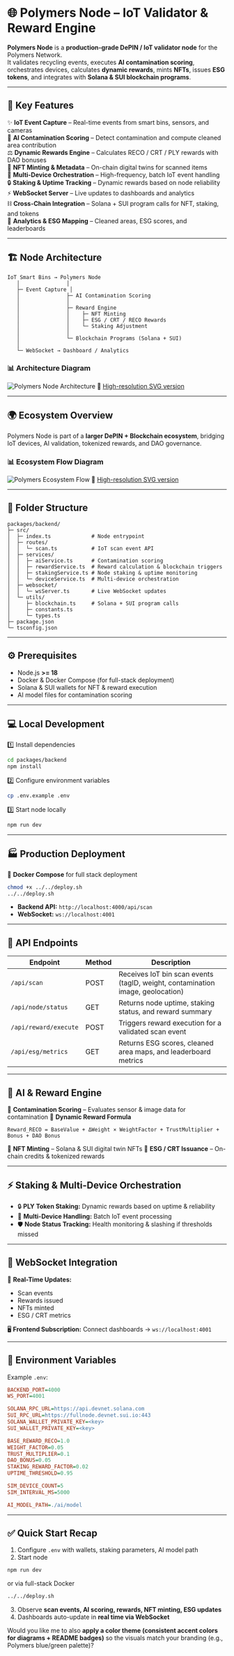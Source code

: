 # 🌐 Polymers Node – IoT Validator & Reward Engine

**Polymers Node** is a **production-grade DePIN / IoT validator node** for the Polymers Network.  
It validates recycling events, executes **AI contamination scoring**, orchestrates devices, calculates **dynamic rewards**, mints **NFTs**, issues **ESG tokens**, and integrates with **Solana & SUI blockchain programs**.

---

## 🚀 Key Features

✨ **IoT Event Capture** – Real-time events from smart bins, sensors, and cameras  
🧠 **AI Contamination Scoring** – Detect contamination and compute cleaned area contribution  
⚖️ **Dynamic Rewards Engine** – Calculates RECO / CRT / PLY rewards with DAO bonuses  
🎨 **NFT Minting & Metadata** – On-chain digital twins for scanned items  
📡 **Multi-Device Orchestration** – High-frequency, batch IoT event handling  
🔒 **Staking & Uptime Tracking** – Dynamic rewards based on node reliability  
⚡ **WebSocket Server** – Live updates to dashboards and analytics  
⛓ **Cross-Chain Integration** – Solana + SUI program calls for NFT, staking, and tokens  
🌱 **Analytics & ESG Mapping** – Cleaned areas, ESG scores, and leaderboards  

---

## 🏗 Node Architecture

```text
IoT Smart Bins → Polymers Node
   │               │
   ├─ Event Capture │
   │               ├─ AI Contamination Scoring
   │               │
   │               ├─ Reward Engine
   │               │    ├─ NFT Minting
   │               │    ├─ ESG / CRT / RECO Rewards
   │               │    └─ Staking Adjustment
   │               │
   │               └─ Blockchain Programs (Solana + SUI)
   │
   └─ WebSocket → Dashboard / Analytics
````

### 📊 Architecture Diagram

![Polymers Node Architecture](./docs/polymers_node_architecture.png)
🔎 [High-resolution SVG version](./docs/polymers_node_architecture.svg)

---

## 🌍 Ecosystem Overview

Polymers Node is part of a **larger DePIN + Blockchain ecosystem**, bridging IoT devices, AI validation, tokenized rewards, and DAO governance.

### 📊 Ecosystem Flow Diagram

![Polymers Ecosystem Flow](./docs/polymers_ecosystem_flow.png)
🔎 [High-resolution SVG version](./docs/polymers_ecosystem_flow.svg)

---

## 📂 Folder Structure

```text
packages/backend/
├─ src/
│  ├─ index.ts             # Node entrypoint
│  ├─ routes/
│  │  └─ scan.ts           # IoT scan event API
│  ├─ services/
│  │  ├─ aiService.ts      # Contamination scoring
│  │  ├─ rewardService.ts  # Reward calculation & blockchain triggers
│  │  ├─ stakingService.ts # Node staking & uptime monitoring
│  │  └─ deviceService.ts  # Multi-device orchestration
│  ├─ websocket/
│  │  └─ wsServer.ts       # Live WebSocket updates
│  └─ utils/
│     ├─ blockchain.ts     # Solana + SUI program calls
│     ├─ constants.ts
│     └─ types.ts
├─ package.json
└─ tsconfig.json
```

---

## ⚙️ Prerequisites

* Node.js **>= 18**
* Docker & Docker Compose (for full-stack deployment)
* Solana & SUI wallets for NFT & reward execution
* AI model files for contamination scoring

---

## 💻 Local Development

1️⃣ Install dependencies

```bash
cd packages/backend
npm install
```

2️⃣ Configure environment variables

```bash
cp .env.example .env
```

3️⃣ Start node locally

```bash
npm run dev
```

---

## 🏭 Production Deployment

🚢 **Docker Compose** for full stack deployment

```bash
chmod +x ../../deploy.sh
../../deploy.sh
```

* **Backend API:** `http://localhost:4000/api/scan`
* **WebSocket:** `ws://localhost:4001`

---

## 🔗 API Endpoints

| Endpoint              | Method | Description                                                                    |
| --------------------- | ------ | ------------------------------------------------------------------------------ |
| `/api/scan`           | POST   | Receives IoT bin scan events (tagID, weight, contamination image, geolocation) |
| `/api/node/status`    | GET    | Returns node uptime, staking status, and reward summary                        |
| `/api/reward/execute` | POST   | Triggers reward execution for a validated scan event                           |
| `/api/esg/metrics`    | GET    | Returns ESG scores, cleaned area maps, and leaderboard metrics                 |

---

## 🧠 AI & Reward Engine

📌 **Contamination Scoring** – Evaluates sensor & image data for contamination
📌 **Dynamic Reward Formula**

```text
Reward_RECO = BaseValue + ΔWeight × WeightFactor + TrustMultiplier + Bonus + DAO Bonus
```

📌 **NFT Minting** – Solana & SUI digital twin NFTs
📌 **ESG / CRT Issuance** – On-chain credits & tokenized rewards

---

## ⚡ Staking & Multi-Device Orchestration

* 🔒 **PLY Token Staking:** Dynamic rewards based on uptime & reliability
* 📡 **Multi-Device Handling:** Batch IoT event processing
* 🛡 **Node Status Tracking:** Health monitoring & slashing if thresholds missed

---

## 📡 WebSocket Integration

📡 **Real-Time Updates:**

* Scan events
* Rewards issued
* NFTs minted
* ESG / CRT metrics

🖥 **Frontend Subscription:**
Connect dashboards → `ws://localhost:4001`

---

## 🌱 Environment Variables

Example `.env`:

```ini
BACKEND_PORT=4000
WS_PORT=4001

SOLANA_RPC_URL=https://api.devnet.solana.com
SUI_RPC_URL=https://fullnode.devnet.sui.io:443
SOLANA_WALLET_PRIVATE_KEY=<key>
SUI_WALLET_PRIVATE_KEY=<key>

BASE_REWARD_RECO=1.0
WEIGHT_FACTOR=0.05
TRUST_MULTIPLIER=0.1
DAO_BONUS=0.05
STAKING_REWARD_FACTOR=0.02
UPTIME_THRESHOLD=0.95

SIM_DEVICE_COUNT=5
SIM_INTERVAL_MS=5000

AI_MODEL_PATH=./ai/model
```

---

## ✅ Quick Start Recap

1. Configure `.env` with wallets, staking parameters, AI model path
2. Start node

```bash
npm run dev
```

or via full-stack Docker

```bash
../../deploy.sh
```

3. Observe **scan events, AI scoring, rewards, NFT minting, ESG updates**
4. Dashboards auto-update in **real time via WebSocket**

Would you like me to also **apply a color theme (consistent accent colors for diagrams + README badges)** so the visuals match your branding (e.g., Polymers blue/green palette)?
```
